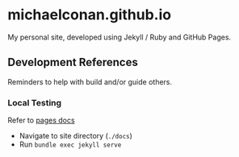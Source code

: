 # michaelconan.github.io
My personal site, developed using Jekyll / Ruby and GitHub Pages.

## Development References
Reminders to help with build and/or guide others.

### Local Testing
Refer to [pages docs](https://docs.github.com/en/pages/setting-up-a-github-pages-site-with-jekyll/testing-your-github-pages-site-locally-with-jekyll)
- Navigate to site directory (`./docs`)
- Run `bundle exec jekyll serve`